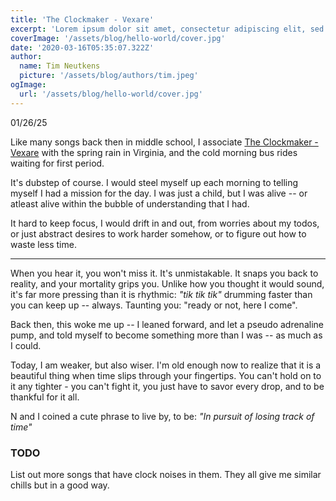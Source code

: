 ```yaml
---
title: 'The Clockmaker - Vexare'
excerpt: 'Lorem ipsum dolor sit amet, consectetur adipiscing elit, sed do eiusmod tempor incididunt ut labore et dolore magna aliqua. Praesent elementum facilisis leo vel fringilla est ullamcorper eget. At imperdiet dui accumsan sit amet nulla facilities morbi tempus.'
coverImage: '/assets/blog/hello-world/cover.jpg'
date: '2020-03-16T05:35:07.322Z'
author:
  name: Tim Neutkens
  picture: '/assets/blog/authors/tim.jpeg'
ogImage:
  url: '/assets/blog/hello-world/cover.jpg'
---
```


01/26/25

Like many songs back then in middle school, I associate [The Clockmaker - Vexare](https://youtu.be/-fhj30f3aJ0?si=-Qzj0DpENvQtwAG3) with the spring rain in Virginia, and the cold morning bus rides waiting for first period.

It's dubstep of course. I would steel myself up each morning to telling myself I had a mission for the day. I was just a child, but I was alive -- or atleast alive within the bubble of understanding that I had.

It hard to keep focus, I would drift in and out, from worries about my todos, or just abstract desires to work harder somehow, or to figure out how to waste less time.

---

When you hear it, you won't miss it. It's unmistakable. It snaps you back to reality, and your mortality grips you. Unlike how you thought it would sound, it's far more pressing than it is rhythmic: *"tik tik tik"* drumming faster than you can keep up -- always. Taunting you: "ready or not, here I come".

Back then, this woke me up -- I leaned forward, and let a pseudo adrenaline pump, and told myself to
become something more than I was -- as much as I could.

Today, I am weaker, but also wiser. I'm old enough now to realize that it is a beautiful thing when time slips through your fingertips. You can't hold on to it any tighter - you can't fight it, you just have to savor every drop, and to be thankful for it all.

N and I coined a cute phrase to live by, to be: *"In pursuit of losing track of time"*

### TODO

List out more songs that have clock noises in them. They all give me similar chills but in a good way.